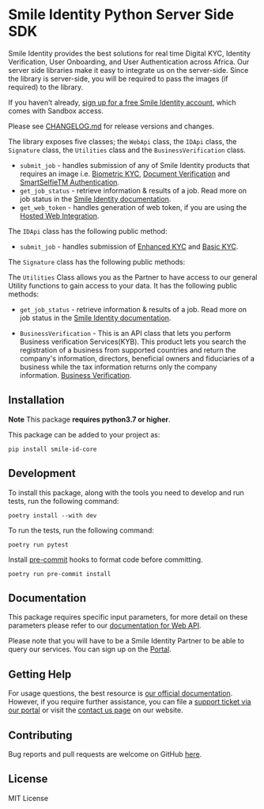 # Smile Identity Python Server Side SDK

Smile Identity provides the best solutions for real time Digital KYC, Identity Verification, User Onboarding, and User Authentication across Africa. Our server side libraries make it easy to integrate us on the server-side. Since the library is server-side, you will be required to pass the images (if required) to the library.

If you haven’t already, [sign up for a free Smile Identity account](https://www.smileidentity.com/schedule-a-demo/), which comes with Sandbox access.

Please see [CHANGELOG.md](CHANGELOG.md) for release versions and changes.

The library exposes five classes; the `WebApi` class, the `IDApi` class, the `Signature` class, the `Utilities` class and the `BusinessVerification` class.

- `submit_job` - handles submission of any of Smile Identity products that requires an image i.e. [Biometric KYC](https://docs.smileidentity.com/products/biometric-kyc), [Document Verification](https://docs.smileidentity.com/products/document-verification) and [SmartSelfieTM Authentication](https://docs.smileidentity.com/products/biometric-authentication).
- `get_job_status` - retrieve information & results of a job. Read more on job status in the [Smile Identity documentation](https://docs.smileidentity.com/further-reading/job-status).
- `get_web_token` - handles generation of web token, if you are using the [Hosted Web Integration](https://docs.smileidentity.com/web-mobile-web/web-integration-beta).

The `IDApi` class has the following public method:

- `submit_job` - handles submission of [Enhanced KYC](https://docs.smileidentity.com/products/identity-lookup) and [Basic KYC](https://docs.smileidentity.com/products/id-verification).

The `Signature` class has the following public methods:

The `Utilities` Class allows you as the Partner to have access to our general Utility functions to gain access to your data. It has the following public methods:

- `get_job_status` - retrieve information & results of a job. Read more on job status in the [Smile Identity documentation](https://docs.smileidentity.com/further-reading/job-status).

- `BusinessVerification` - This is an API class that lets you perform Business verification Services(KYB). This product lets you search the registration of a business from supported countries and return the company's information, directors, beneficial owners and fiduciaries of a business while the tax information returns only the company information.
[Business Verification](https://docs.smileidentity.com/products/for-businesses-kyb/business-verification).

## Installation

**Note** This package **requires python3.7 or higher**.

This package can be added to your project as:

```shell
pip install smile-id-core
```

## Development

To install this package, along with the tools you need to develop and run tests, run the following command:

```shell
poetry install --with dev
```

To run the tests, run the following command:

```shell
poetry run pytest
```

Install [pre-commit](https://pre-commit.com/) hooks to format code before committing.

```shell
poetry run pre-commit install
```

## Documentation

This package requires specific input parameters, for more detail on these parameters please refer to our [documentation for Web API](https://docs.smileidentity.com/server-to-server/python).

Please note that you will have to be a Smile Identity Partner to be able to query our services. You can sign up on the [Portal](https://portal.smileidentity.com/signup).

## Getting Help

For usage questions, the best resource is [our official documentation](https://docs.smileidentity.com). However, if you require further assistance, you can file a [support ticket via our portal](https://portal.smileidentity.com/partner/support/tickets) or visit the [contact us page](https://portal.smileidentity.com/partner/support/tickets) on our website.

## Contributing

Bug reports and pull requests are welcome on GitHub [here](https://github.com/smileidentity/smile-identity-core-python-3/).


## License

MIT License
